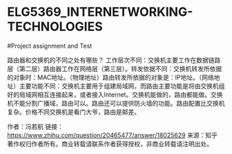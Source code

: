 # ELG5369_INTERNETWORKING-TECHNOLOGIES
#Project assignment and Test

路由器和交换机的不同之处有哪些？
工作层次不同：交换机主要工作在数据链路层（第二层）路由器工作在网络层（第三层）。转发依据不同：交换机转发所依据的对象时：MAC地址。（物理地址）路由转发所依据的对象是：IP地址。（网络地址）主要功能不同：交换机主要用于组建局域网，而路由主要功能是将由交换机组好的局域网相互连接起来，或者接入Internet。交换机能做的，路由都能做。交换机不能分割广播域，路由可以。路由还可以提供防火墙的功能。路由配置比交换机复杂。价格不同交换机是看门大爷，路由是邮差。

作者：冯若航
链接：https://www.zhihu.com/question/20465477/answer/18025629
来源：知乎
著作权归作者所有。商业转载请联系作者获得授权，非商业转载请注明出处。
